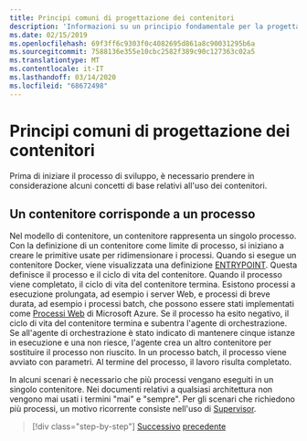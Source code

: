 ```yaml
---
title: Principi comuni di progettazione dei contenitori
description: 'Informazioni su un principio fondamentale per la progettazione corretta di contenitori: un contenitore deve ospitare un unico processo.'
ms.date: 02/15/2019
ms.openlocfilehash: 69f3ff6c9303f0c4082695d861a8c90031295b6a
ms.sourcegitcommit: 7588136e355e10cbc2582f389c90c127363c02a5
ms.translationtype: MT
ms.contentlocale: it-IT
ms.lasthandoff: 03/14/2020
ms.locfileid: "68672498"
---
```

# <a name="common-container-design-principles"></a>Principi comuni di progettazione dei contenitori

Prima di iniziare il processo di sviluppo, è necessario prendere in considerazione alcuni concetti di base relativi all'uso dei contenitori.

## <a name="container-equals-a-process"></a>Un contenitore corrisponde a un processo

Nel modello di contenitore, un contenitore rappresenta un singolo processo. Con la definizione di un contenitore come limite di processo, si iniziano a creare le primitive usate per ridimensionare i processi. Quando si esegue un contenitore Docker, viene visualizzata una definizione [ENTRYPOINT](https://docs.docker.com/engine/reference/builder/#/entrypoint). Questa definisce il processo e il ciclo di vita del contenitore. Quando il processo viene completato, il ciclo di vita del contenitore termina. Esistono processi a esecuzione prolungata, ad esempio i server Web, e processi di breve durata, ad esempio i processi batch, che possono essere stati implementati come [Processi Web](https://azure.microsoft.com/documentation/articles/websites-webjobs-resources/) di Microsoft Azure. Se il processo ha esito negativo, il ciclo di vita del contenitore termina e subentra l'agente di orchestrazione. Se all'agente di orchestrazione è stato indicato di mantenere cinque istanze in esecuzione e una non riesce, l'agente crea un altro contenitore per sostituire il processo non riuscito. In un processo batch, il processo viene avviato con parametri. Al termine del processo, il lavoro risulta completato.

In alcuni scenari è necessario che più processi vengano eseguiti in un singolo contenitore. Nei documenti relativi a qualsiasi architettura non vengono mai usati i termini "mai" e "sempre". Per gli scenari che richiedono più processi, un motivo ricorrente consiste nell'uso di [Supervisor](http://supervisord.org/).

>[!div class="step-by-step"]
>[Successivo](design-docker-applications.md)
>[precedente](monolithic-applications.md)
